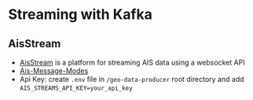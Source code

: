 # Streaming with Kafka

## AisStream
- [AisStream](https://aisstream.io) is a platform for streaming AIS data using a websocket API
- [Ais-Message-Modes](https://github.com/aisstream/ais-message-models)
- Api Key: create `.env` file in `/geo-data-producer` root directory and add `AIS_STREAMS_API_KEY=your_api_key`